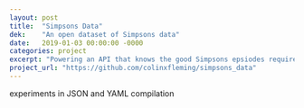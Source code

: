 ```yaml
---
layout: post
title:  "Simpsons Data"
dek:    "An open dataset of Simpsons data"
date:   2019-01-03 00:00:00 -0000
categories: project
excerpt: "Powering an API that knows the good Simpsons epsiodes requires cataloging the good Simpsons episodes."
project_url: "https://github.com/colinxfleming/simpsons_data"
---
```


experiments in JSON and YAML compilation
